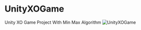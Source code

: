 # UnityXOGame
Unity XO Game Project With Min Max Algorithm 
![UnityXOGame](https://github.com/komeilshahmoradi/UnityXOGame/Showcase/001.png)

